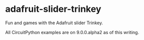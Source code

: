adafruit-slider-trinkey
=======================

Fun and games with the Adafruit slider Trinkey.

All CircuitPython examples are on 9.0.0.alpha2 as of this writing.
